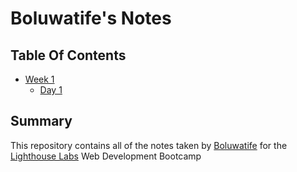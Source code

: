 # Boluwatife's Notes


## Table Of Contents
* [Week 1](/Week_1)
  * [Day 1](/Week_1/Day_1)



## Summary

This repository contains all of the notes taken by [Boluwatife](https://github.com/dontife) for the [Lighthouse Labs](https://www.lighthouselabs.ca/) Web Development Bootcamp 